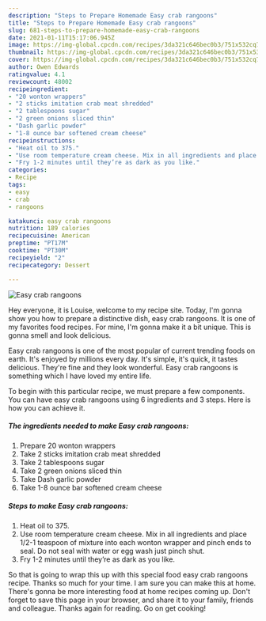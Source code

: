 ```yaml
---
description: "Steps to Prepare Homemade Easy crab rangoons"
title: "Steps to Prepare Homemade Easy crab rangoons"
slug: 681-steps-to-prepare-homemade-easy-crab-rangoons
date: 2021-01-11T15:17:06.945Z
image: https://img-global.cpcdn.com/recipes/3da321c646bec0b3/751x532cq70/easy-crab-rangoons-recipe-main-photo.jpg
thumbnail: https://img-global.cpcdn.com/recipes/3da321c646bec0b3/751x532cq70/easy-crab-rangoons-recipe-main-photo.jpg
cover: https://img-global.cpcdn.com/recipes/3da321c646bec0b3/751x532cq70/easy-crab-rangoons-recipe-main-photo.jpg
author: Owen Edwards
ratingvalue: 4.1
reviewcount: 48002
recipeingredient:
- "20 wonton wrappers"
- "2 sticks imitation crab meat shredded"
- "2 tablespoons sugar"
- "2 green onions sliced thin"
- "Dash garlic powder"
- "1-8 ounce bar softened cream cheese"
recipeinstructions:
- "Heat oil to 375."
- "Use room temperature cream cheese. Mix in all ingredients and place 1/2-1 teaspoon of mixture into each wonton wrapper and pinch ends to seal. Do not seal with water or egg wash just pinch shut."
- "Fry 1-2 minutes until they’re as dark as you like."
categories:
- Recipe
tags:
- easy
- crab
- rangoons

katakunci: easy crab rangoons 
nutrition: 189 calories
recipecuisine: American
preptime: "PT17M"
cooktime: "PT30M"
recipeyield: "2"
recipecategory: Dessert

---
```



![Easy crab rangoons](https://img-global.cpcdn.com/recipes/3da321c646bec0b3/751x532cq70/easy-crab-rangoons-recipe-main-photo.jpg)

Hey everyone, it is Louise, welcome to my recipe site. Today, I'm gonna show you how to prepare a distinctive dish, easy crab rangoons. It is one of my favorites food recipes. For mine, I'm gonna make it a bit unique. This is gonna smell and look delicious.



Easy crab rangoons is one of the most popular of current trending foods on earth. It's enjoyed by millions every day. It's simple, it's quick, it tastes delicious. They're fine and they look wonderful. Easy crab rangoons is something which I have loved my entire life.


To begin with this particular recipe, we must prepare a few components. You can have easy crab rangoons using 6 ingredients and 3 steps. Here is how you can achieve it.

<!--inarticleads1-->

##### The ingredients needed to make Easy crab rangoons:

1. Prepare 20 wonton wrappers
1. Take 2 sticks imitation crab meat shredded
1. Take 2 tablespoons sugar
1. Take 2 green onions sliced thin
1. Take Dash garlic powder
1. Take 1-8 ounce bar softened cream cheese




<!--inarticleads2-->

##### Steps to make Easy crab rangoons:

1. Heat oil to 375.
1. Use room temperature cream cheese. Mix in all ingredients and place 1/2-1 teaspoon of mixture into each wonton wrapper and pinch ends to seal. Do not seal with water or egg wash just pinch shut.
1. Fry 1-2 minutes until they’re as dark as you like.




So that is going to wrap this up with this special food easy crab rangoons recipe. Thanks so much for your time. I am sure you can make this at home. There's gonna be more interesting food at home recipes coming up. Don't forget to save this page in your browser, and share it to your family, friends and colleague. Thanks again for reading. Go on get cooking!
